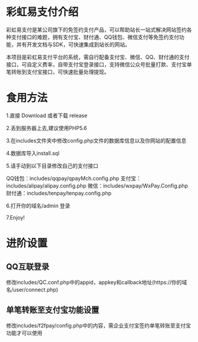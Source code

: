 # 彩虹易支付介绍
彩虹易支付是某公司旗下的免签约支付产品，可以帮助站长一站式解决网站签约各种支付接口的难题，拥有支付宝、财付通、QQ钱包、微信支付等免签约支付功能，并有开发文档与SDK，可快速集成到站长的网站。

本项目是彩虹易支付平台的系统，需自行配备支付宝、微信、QQ、财付通的支付接口，可自定义费率，自带支付宝登录接口，支持微信公众号批量打款、支付宝单笔转账到支付宝接口，可快速批量处理提现。

# 食用方法
1.直接 Download 或者下载 release

2.丢到服务器上去,建议使用PHP5.6

3.在includes文件夹中修改config.php文件的数据库信息以及你网站的配置信息

4.数据库导入install.sql

5.请手动到以下目录修改自己的支付接口

QQ钱包：includes/qqpay/qpayMch.config.php
支付宝：includes/alipay/alipay.config.php
微信：includes/wxpay/WxPay.Config.php
财付通：includes/tenpay/tenpay.config.php

6.打开你的域名/admin 登录

7.Enjoy!

# 进阶设置
## QQ互联登录
修改includes/QC.conf.php中的appid，appkey和callback地址(https://你的域名/user/connect.php)

## 单笔转账至支付宝功能设置
修改includes/f2fpay/config.php中的内容，需企业支付宝签约单笔转账至支付宝功能才可以使用
